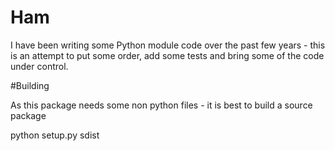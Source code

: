 # Ham

I have been writing some Python module code over the past few years - this is an attempt to put some order, add some tests and bring some of the code under control.



#Building

As this package needs some non python files - it is best to build a source package

  python setup.py sdist
  
  
